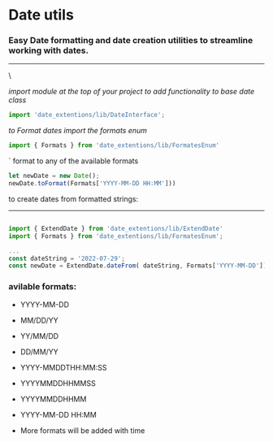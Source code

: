 # Date utils
### Easy Date formatting and date creation utilities to streamline working with dates. 
___
\

*import module at the top of your project to add functionality to base date class*

```javascript
import 'date_extentions/lib/DateInterface';
```

*to Format dates import the formats enum*
 
```javascript
import { Formats } from 'date_extentions/lib/FormatesEnum'
```
`
format to any of the available formats
```javascript
let newDate = new Date();
newDate.toFormat(Formats['YYYY-MM-DD HH:MM']))
```

to create dates from formatted strings:
___
```javascript

import { ExtendDate } from 'date_extentions/lib/ExtendDate'
import { Formats } from 'date_extentions/lib/FormatesEnum';

...
const dateString = '2022-07-29';
const newDate = ExtendDate.dateFrom( dateString, Formats['YYYY-MM-DD']); 

```
### avilable formats:
* YYYY-MM-DD
* MM/DD/YY
* YY/MM/DD
* DD/MM/YY
* YYYY-MMDDTHH:MM:SS
* YYYYMMDDHHMMSS
* YYYYMMDDHHMM
* YYYY-MM-DD HH:MM

* More formats will be added with time
